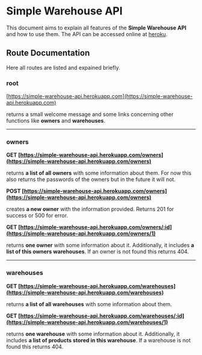 # Simple Warehouse API
This document aims to explain all features of the **Simple Warehouse API** and how to use them. The API can be accessed online at [heroku](https://simple-warehouse-api.herokuapp.com/).

## Route Documentation
Here all routes are listed and expained briefly.

### root
[https://simple-warehouse-api.herokuapp.com](https://simple-warehouse-api.herokuapp.com) 

returns a small welcome message and some links concerning other functions like **owners** and **warehouses**.

______________
### owners
**GET [https://simple-warehouse-api.herokuapp.com/owners](https://simple-warehouse-api.herokuapp.com/owners)** 

returns **a list of all owners** with some information about them. For now this also returns the passwords of the owners but in the future it will not.

**POST [https://simple-warehouse-api.herokuapp.com/owners](https://simple-warehouse-api.herokuapp.com/owners)** 

creates **a new owner** with the information provided. Returns 201 for success or 500 for error.

**GET [https://simple-warehouse-api.herokuapp.com/owners/:id](https://simple-warehouse-api.herokuapp.com/owners/1)**

returns **one owner** with some information about it. Additionally, it includes **a list of this owners warehouses**. If an owner is not found this returns 404.

______________
### warehouses

**GET [https://simple-warehouse-api.herokuapp.com/warehouses](https://simple-warehouse-api.herokuapp.com/warehouses)**

returns **a list of all warehouses** with some information about them.

**GET [https://simple-warehouse-api.herokuapp.com/warehouses/:id](https://simple-warehouse-api.herokuapp.com/warehouses/1)**

returns **one warehouse** with some information about it. Additionally, it includes **a list of products stored in this warehouse**. If a warehouse is not found this returns 404.
